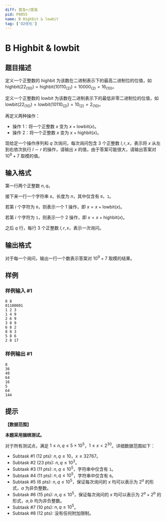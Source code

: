 ```yaml
---
diff: 普及+/提高
pid: P8055
name: B Highbit & lowbit
tag: ['O2优化']
---
```

# B Highbit & lowbit
## 题目描述

定义一个正整数的 $\mathrm{highbit}$ 为该数在二进制表示下的最高二进制位的位值，如 $\mathrm{highbit}(22_{(10)})=\mathrm{highbit}(10110_{(2)})=10000_{(2)}=16_{(10)}$。

定义一个正整数的 $\mathrm{lowbit}$ 为该数在二进制表示下的最低非零二进制位的位值，如 $\mathrm{lowbit}(22_{(10)})=\mathrm{lowbit}(10110_{(2)})=10_{(2)}=2_{(10)}$。

再定义两种操作：

- 操作 $1$：将一个正整数 $x$ 变为 $x+\mathrm{lowbit}(x)$。
- 操作 $2$：将一个正整数 $x$ 变为 $x+\mathrm{highbit}(x)$。

现给定一个操作序列和 $q$ 次询问，每次询问包含 $3$ 个正整数 $l,r,x$，表示将 $x$ 从左到右依次执行 $l\sim r$ 的操作，请输出 $x$ 的值，由于答案可能很大，请输出答案对 $10^9+7$ 取模的值。
## 输入格式

第一行两个正整数 $n,q$。

接下来一行一个字符串 $s$，长度为 $n$，其中仅含有 `0`，`1`。

若第 $i$ 个字符为 `0`，则表示一个 $1$ 操作，即 $x=x+\mathrm{lowbit}(x)$。

若第 $i$ 个字符为 `1`，则表示一个 $2$ 操作，即 $x=x+\mathrm{highbit}(x)$。

之后 $q$ 行，每行 $3$ 个正整数 $l,r,x$，表示一次询问。
## 输出格式

对于每一个询问，输出一行一个数表示答案对 $10^9+7$ 取模的结果。
## 样例

### 样例输入 #1
```
8 8
01100001
1 2 3
1 4 9
2 6 9
3 8 9
6 8 2
8 8 3
5 8 6
2 8 17
```
### 样例输出 #1
```
8
36
40
64
16
5
64
144
```
## 提示

**【数据范围】**

**本题采用捆绑测试。**

对于所有测试点，满足 $1\leq n,q\leq 5\times 10^5$，$1\leq x<2^{30}$。详细数据范围如下：

- Subtask #1 (12 pts): $n,q\le 10$，$x\le 32767$。
- Subtask #2 (23 pts): $n,q\le 10^3$。
- Subtask #3 (11 pts): $n,q\leq 10^5$，字符串中仅含有 `1`。
- Subtask #4 (11 pts): $n,q\leq 10^5$，字符串中仅含有 `0`。
- Subtask #5 (6 pts): $n,q\leq 10^5$，保证每次询问的 $x$ 均可以表示为 $2^a$ 的形式，$a$ 为非负整数。
- Subtask #6 (15 pts): $n,q\leq 10^5$，保证每次询问的 $x$ 均可以表示为 $2^a+2^b$ 的形式，$a,b$ 均为非负整数。
- Subtask #7 (10 pts): $n,q\le 10^5$。
- Subtask #8 (12 pts): 没有任何附加限制。
